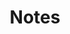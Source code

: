---
title: "Notes"
listing:
  contents: notes
  sort: "date desc"
  type: default
  categories: true
  sort-ui: false
  filter-ui: true
  fields: [date, title]
page-layout: full
title-block-banner: true
---